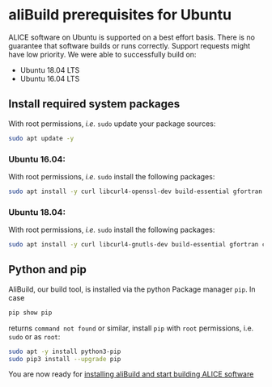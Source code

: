 aliBuild prerequisites for Ubuntu
=================================

ALICE software on Ubuntu is supported on a best effort basis. There is no guarantee that software builds or runs correctly. Support requests might have low priority. We were able to successfully build on:

* Ubuntu 18.04 LTS
* Ubuntu 16.04 LTS

## Install required system packages

With root permissions, _i.e._ `sudo` update your package sources:

```bash
sudo apt update -y
```
### Ubuntu 16.04:
With root permissions, _i.e._ `sudo` install the following packages:
```bash
sudo apt install -y curl libcurl4-openssl-dev build-essential gfortran cmake libmysqlclient-dev xorg-dev libglu1-mesa-dev libfftw3-dev libxml2-dev git unzip autoconf automake autopoint texinfo gettext libtool libtool-bin pkg-config bison flex libperl-dev libbz2-dev swig liblzma-dev libnanomsg-dev libyaml-cpp-dev rsync lsb-release unzip environment-modules
```

### Ubuntu 18.04: 
With root permissions, _i.e._ `sudo` install the following packages:
```bash
sudo apt install -y curl libcurl4-gnutls-dev build-essential gfortran cmake libmysqlclient-dev xorg-dev libglu1-mesa-dev libfftw3-dev libxml2-dev git unzip autoconf automake autopoint texinfo gettext libtool libtool-bin pkg-config bison flex libperl-dev libbz2-dev swig liblzma-dev libnanomsg-dev libyaml-cpp-dev rsync lsb-release unzip environment-modules
```

## Python and pip
AliBuild, our build tool, is installed via the python Package manager `pip`.
In case  
```bash
pip show pip
``` 
returns `command not found` or similar, install `pip` with `root` permissions, i.e. `sudo` or as `root`:
```bash
sudo apt -y install python3-pip
sudo pip3 install --upgrade pip
```

You are now ready for [installing aliBuild and start building ALICE
software](README.md#get-or-upgrade-alibuild)
